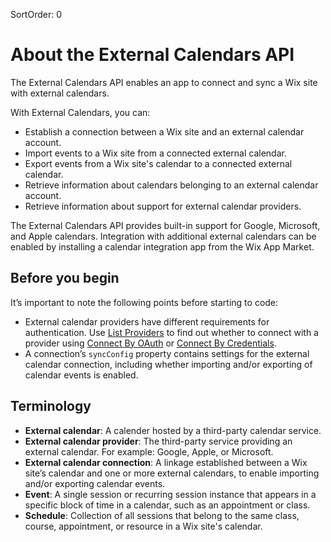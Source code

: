 SortOrder: 0
# About the External Calendars API

The External Calendars API enables an app to connect and sync a Wix site with external calendars.

With External Calendars, you can:

+ Establish a connection between a Wix site and an external calendar account.
+ Import events to a Wix site from a connected external calendar.
+ Export events from a Wix site's calendar to a connected external calendar.
+ Retrieve information about calendars belonging to an external calendar account.
+ Retrieve information about support for external calendar providers.

The External Calendars API provides built-in support for Google, Microsoft, and Apple calendars. Integration with additional external calendars can be enabled by installing a calendar integration app from the Wix App Market. 

## Before you begin

It’s important to note the following points before starting to code:

+ External calendar providers have different requirements for authentication. Use [List Providers](https://dev.wix.com/api/rest/wix-bookings/external-calendars-v2/list-providers) to find out whether to connect with a provider using [Connect By OAuth](https://dev.wix.com/api/rest/wix-bookings/external-calendars-v2/connect-by-o-auth) or [Connect By Credentials](https://dev.wix.com/api/rest/wix-bookings/external-calendars-v2/connect-by-credentials).
+ A connection’s `syncConfig` property contains settings for the external calendar connection, including whether importing and/or exporting of calendar events is enabled.

## Terminology

+ **External calendar**: A calender hosted by a third-party calendar service.
+ **External calendar provider**: The third-party service providing an external calendar. For example: Google, Apple, or Microsoft.
+ **External calendar connection**: A linkage established between a Wix site’s calendar and one or more external calendars, to enable importing and/or exporting calendar events.
+ **Event**: A single session or recurring session instance that appears in a specific block of time in a calendar, such as an appointment or class.
+ **Schedule**: Collection of all sessions that belong to the same class, course, appointment, or resource in a Wix site's calendar.
